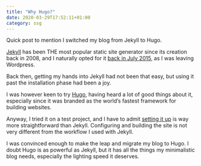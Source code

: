 ```yaml
---
title: "Why Hugo?"
date: 2020-03-29T17:52:11+01:00
category: ssg
---
```

Quick post to mention I switched my blog from Jekyll to Hugo.

[Jekyll](https://jekyllrb.com/) has been THE most popular static site generator since its creation back in 2008, and I naturally opted for it [back in July 2015](https://flopreynat.com/posts/2015-07-22-why-jekyll/), as I was leaving Wordpress.

Back then, getting my hands into Jekyll had not been that easy, but using it past the installation phase had been a joy.

I was however keen to try [Hugo](https://gohugo.io/), having heard a lot of good things about it, especially since it was branded as the world’s fastest framework for building websites.

Anyway, I tried it on a test project, and I have to admit [setting it up](https://gohugo.io/getting-started/installing/) is way more straightforward than Jekyll. Configuring and building the site is not very different from the workflow I used with Jekyll.

I was convinced enough to make the leap and migrate my blog to Hugo. I doubt Hugo is as powerful as Jekyll, but it has all the things my minimalistic blog needs, especially the lighting speed it deserves.